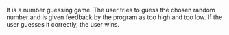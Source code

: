 It is a number guessing game. The user tries to guess the chosen random number and is given feedback by the program as too high and too low. If the user guesses it correctly, the user wins.
